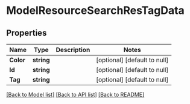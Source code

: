 # ModelResourceSearchResTagData

## Properties
Name | Type | Description | Notes
------------ | ------------- | ------------- | -------------
**Color** | **string** |  | [optional] [default to null]
**Id** | **string** |  | [optional] [default to null]
**Tag** | **string** |  | [optional] [default to null]

[[Back to Model list]](../README.md#documentation-for-models) [[Back to API list]](../README.md#documentation-for-api-endpoints) [[Back to README]](../README.md)


